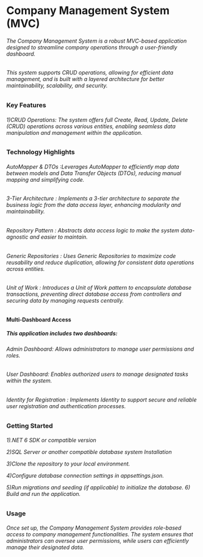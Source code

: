 <h1>Company Management System (MVC)</h1>

<h6>The Company Management System is a robust MVC-based application designed to streamline company operations through a user-friendly dashboard.</h6>
 <h6>This system supports CRUD operations, allowing for efficient data management, and is built with a layered architecture for better maintainability, scalability, and security.</h6>

<h3>Key Features</h3>
<h6>1)CRUD Operations: The system offers full Create, Read, Update, Delete (CRUD) operations across various entities, enabling seamless data manipulation and management within the application.</h6>

<h3>Technology Highlights</h3>
<h6>AutoMapper & DTOs :Leverages AutoMapper to efficiently map data between models and Data Transfer Objects (DTOs), reducing manual mapping and simplifying code. </h6>

<h6>3-Tier Architecture : Implements a 3-tier architecture to separate the business logic from the data access layer, enhancing modularity and maintainability. </h6>

<h6>Repository Pattern : Abstracts data access logic to make the system data-agnostic and easier to maintain.</h6>

<h6>Generic Repositories : Uses Generic Repositories to maximize code reusability and reduce duplication, allowing for consistent data operations across entities.</h6>

<h6>Unit of Work : Introduces a Unit of Work pattern to encapsulate database transactions, preventing direct database access from controllers and securing data by managing requests centrally.

<h4>Multi-Dashboard Access </h4>
<h5>This application includes two dashboards:</h5>
<h6>Admin Dashboard: Allows administrators to manage user permissions and roles.</h6>

<h6>User Dashboard: Enables authorized users to manage designated tasks within the system.</h6>
<h6>Identity for Registration : Implements Identity to support secure and reliable user registration and authentication processes.</h6>

<h3>Getting Started</h3>
<h6>
  1).NET 6 SDK or compatible version
  
2)SQL Server or another compatible database system Installation

3)Clone the repository to your local environment.

4)Configure database connection settings in appsettings.json.

5)Run migrations and seeding (if applicable) to initialize the database.
6) Build and run the application.</h6>
<h3>Usage</h3>
<h6>Once set up, the Company Management System provides role-based access to company management functionalities. The system ensures that administrators can oversee user permissions, while users can efficiently manage their designated data.</h6>

